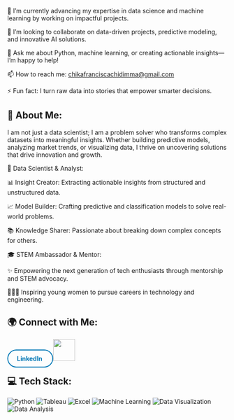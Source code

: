 🔭 I’m currently advancing my expertise in data science and machine learning by working on impactful projects.

👯 I’m looking to collaborate on data-driven projects, predictive modeling, and innovative AI solutions.

💬 Ask me about Python, machine learning, or creating actionable insights—I’m happy to help!

📫 How to reach me: chikafranciscachidimma@gmail.com

⚡ Fun fact: I turn raw data into stories that empower smarter decisions.

**💫 About Me:** 
---
I am not just a data scientist; I am a problem solver who transforms complex datasets into meaningful insights. Whether building predictive models, analyzing market trends, or visualizing data, I thrive on uncovering solutions that drive innovation and growth.

🤖 Data Scientist & Analyst:

📊 Insight Creator: Extracting actionable insights from structured and unstructured data. 

📈 Model Builder: Crafting predictive and classification models to solve real-world problems. 

📚 Knowledge Sharer: Passionate about breaking down complex concepts for others.

🎓 STEM Ambassador & Mentor:

✨ Empowering the next generation of tech enthusiasts through mentorship and STEM advocacy. 

👩🏽‍🏫 Inspiring young women to pursue careers in technology and engineering.

**🌍 Connect with Me:**
---
<a href="https://www.linkedin.com/in/chika-francisca-chidimma-659428203/" style="text-decoration: none; color: #0077b5; border: 2px solid #0077b5; padding: 10px 20px; border-radius: 30px; font-weight: bold;">
  LinkedIn
</a>

<a href="https://www.facebook.com/share/163jjSDmPZ/?mibextid=wwXIfr">
  <img src="https://upload.wikimedia.org/wikipedia/commons/5/51/Facebook_f_logo_%282019%29.svg" width="50" height="50"/>
</a>

**💻 Tech Stack:**
---

![Python](https://img.shields.io/badge/Python-3776AB?style=for-the-badge&logo=python&logoColor=white) 
![Tableau](https://img.shields.io/badge/Tableau-E97627?style=for-the-badge&logo=tableau&logoColor=white) 
![Excel](https://img.shields.io/badge/Microsoft%20Excel-217346?style=for-the-badge&logo=microsoftexcel&logoColor=white) 
![Machine Learning](https://img.shields.io/badge/Machine%20Learning-FF6F00?style=for-the-badge&logo=tensorflow&logoColor=white) 
![Data Visualization](https://img.shields.io/badge/Data%20Visualization-4CAF50?style=for-the-badge&logo=databricks&logoColor=white) 
![Data Analysis](https://img.shields.io/badge/Data%20Analysis-00ADD8?style=for-the-badge&logo=powerbi&logoColor=white)  



